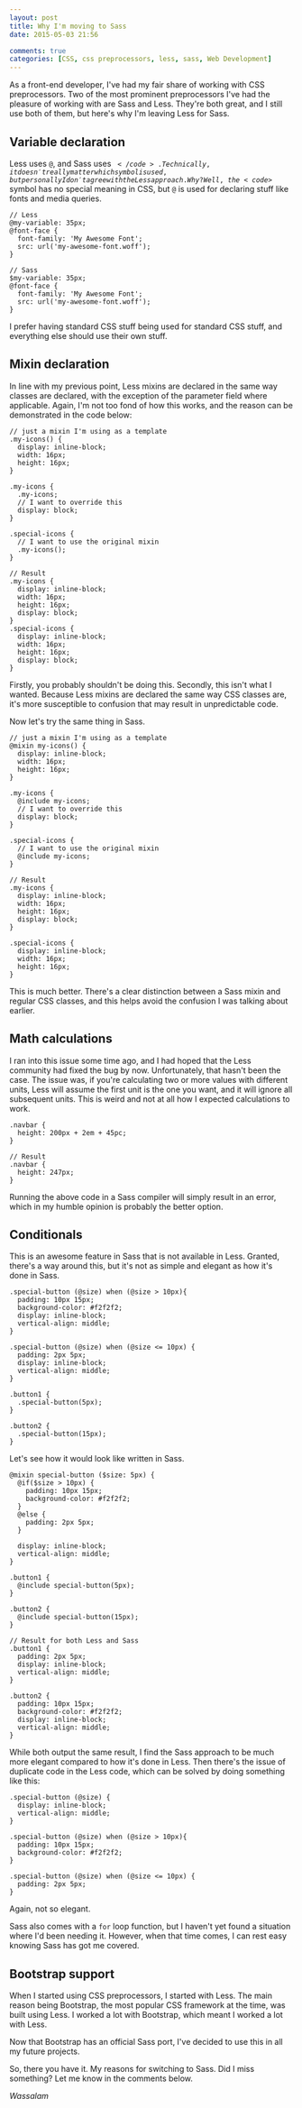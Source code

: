 ```yaml
---
layout: post
title: Why I'm moving to Sass
date: 2015-05-03 21:56

comments: true
categories: [CSS, css preprocessors, less, sass, Web Development]
---
```

As a front-end developer, I've had my fair share of working with CSS preprocessors. Two of the most prominent preprocessors I've had the pleasure of working with are Sass and Less. They're both great, and I still use both of them, but here's why I'm leaving Less for Sass.

<h2>Variable declaration</h2>

Less uses <code>@</code>, and Sass uses <code>$</code>. Technically, it doesn't really matter which symbol is used, but personally I don't agree with the Less approach. Why? Well, the <code>$</code> symbol has no special meaning in CSS, but <code>@</code> is used for declaring stuff like fonts and media queries.

<pre><code class="css">// Less
@my-variable: 35px;
@font-face {
  font-family: 'My Awesome Font';
  src: url('my-awesome-font.woff');
}

// Sass
$my-variable: 35px;
@font-face {
  font-family: 'My Awesome Font';
  src: url('my-awesome-font.woff');
}
</code></pre>

I prefer having standard CSS stuff being used for standard CSS stuff, and everything else should use their own stuff.

<h2>Mixin declaration</h2>

In line with my previous point, Less mixins are declared in the same way classes are declared, with the exception of the parameter field where applicable. Again, I'm not too fond of how this works, and the reason can be demonstrated in the code below:

<pre><code class="css">// just a mixin I'm using as a template
.my-icons() {
  display: inline-block;
  width: 16px;
  height: 16px;
}

.my-icons {
  .my-icons;
  // I want to override this
  display: block;
}

.special-icons {
  // I want to use the original mixin
  .my-icons();
}

// Result
.my-icons {
  display: inline-block;
  width: 16px;
  height: 16px;
  display: block;
}
.special-icons {
  display: inline-block;
  width: 16px;
  height: 16px;
  display: block;
}
</code></pre>

Firstly, you probably shouldn't be doing this. Secondly, this isn't what I wanted. Because Less mixins are declared the same way CSS classes are, it's more susceptible to confusion that may result in unpredictable code.

Now let's try the same thing in Sass.

<pre><code class="css">// just a mixin I'm using as a template
@mixin my-icons() {
  display: inline-block;
  width: 16px;
  height: 16px;
}

.my-icons {
  @include my-icons;
  // I want to override this
  display: block;
}

.special-icons {
  // I want to use the original mixin
  @include my-icons;
}

// Result
.my-icons {
  display: inline-block;
  width: 16px;
  height: 16px;
  display: block;
}

.special-icons {
  display: inline-block;
  width: 16px;
  height: 16px;
}
</code></pre>

This is much better. There's a clear distinction between a Sass mixin and regular CSS classes, and this helps avoid the confusion I was talking about earlier.

<h2>Math calculations</h2>

I ran into this issue some time ago, and I had hoped that the Less community had fixed the bug by now. Unfortunately, that hasn't been the case. The issue was, if you're calculating two or more values with different units, Less will assume the first unit is the one you want, and it will ignore all subsequent units. This is weird and not at all how I expected calculations to work.

<pre><code class="css">.navbar {
  height: 200px + 2em + 45pc;
}

// Result
.navbar {
  height: 247px;
}
</code></pre>

Running the above code in a Sass compiler will simply result in an error, which in my humble opinion is probably the better option.

<h2>Conditionals</h2>

This is an awesome feature in Sass that is not available in Less. Granted, there's a way around this, but it's not as simple and elegant as how it's done in Sass.

<pre><code class="css">.special-button (@size) when (@size &gt; 10px){
  padding: 10px 15px;
  background-color: #f2f2f2;
  display: inline-block;
  vertical-align: middle;
}

.special-button (@size) when (@size &lt;= 10px) {
  padding: 2px 5px;
  display: inline-block;
  vertical-align: middle;
}

.button1 {
  .special-button(5px);
}

.button2 {
  .special-button(15px);
}
</code></pre>

Let's see how it would look like written in Sass.

<pre><code class="css">@mixin special-button ($size: 5px) {
  @if($size &gt; 10px) {
    padding: 10px 15px;
    background-color: #f2f2f2;
  }
  @else {
    padding: 2px 5px;
  }

  display: inline-block;
  vertical-align: middle;
}

.button1 {
  @include special-button(5px);
}

.button2 {
  @include special-button(15px);
}
</code></pre>

<pre><code class="css">// Result for both Less and Sass
.button1 {
  padding: 2px 5px;
  display: inline-block;
  vertical-align: middle;
}

.button2 {
  padding: 10px 15px;
  background-color: #f2f2f2;
  display: inline-block;
  vertical-align: middle;
}
</code></pre>

While both output the same result, I find the Sass approach to be much more elegant compared to how it's done in Less. Then there's the issue of duplicate code in the Less code, which can be solved by doing something like this:

<pre><code class="css">.special-button (@size) {
  display: inline-block;
  vertical-align: middle;
}

.special-button (@size) when (@size &gt; 10px){
  padding: 10px 15px;
  background-color: #f2f2f2;
}

.special-button (@size) when (@size &lt;= 10px) {
  padding: 2px 5px;
}
</code></pre>

Again, not so elegant.

Sass also comes with a <code>for</code> loop function, but I haven't yet found a situation where I'd been needing it. However, when that time comes, I can rest easy knowing Sass has got me covered.

<h2>Bootstrap support</h2>

When I started using CSS preprocessors, I started with Less. The main reason being Bootstrap, the most popular CSS framework at the time, was built using Less. I worked a lot with Bootstrap, which meant I worked a lot with Less.

Now that Bootstrap has an official Sass port, I've decided to use this in all my future projects.

So, there you have it. My reasons for switching to Sass. Did I miss something? Let me know in the comments below.

<em>Wassalam</em>
